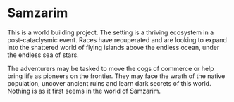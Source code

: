 # Samzarim
This is a world building project. The setting is a thriving ecosystem in a post-cataclysmic event. Races have recuperated and are looking to expand into the shattered world of flying islands above the endless ocean, under the endless sea of stars.

The adventurers may be tasked to move the cogs of commerce or help bring life as pioneers on the frontier. They may face the wrath of the native population, uncover ancient ruins and learn dark secrets of this world. Nothing is as it first seems in the world of Samzarim.
